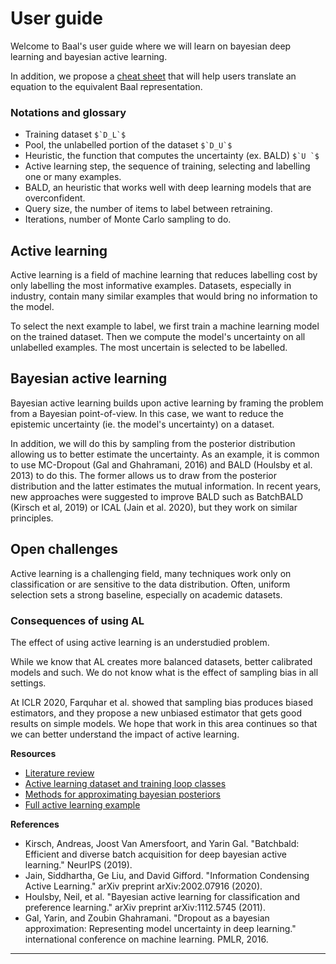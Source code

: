 # User guide

Welcome to Baal's user guide where we will learn on bayesian deep learning and bayesian active learning.

In addition, we propose a [cheat sheet](./baal_cheatsheet.md) that will help users translate an equation to the equivalent Baal representation.

### Notations and glossary

* Training dataset ``$`D_L`$``
* Pool, the unlabelled portion of the dataset ``$`D_U`$``
* Heuristic, the function that computes the uncertainty (ex. BALD) ``$`U `$``
* Active learning step, the sequence of training, selecting and labelling one or many examples.
* BALD, an heuristic that works well with deep learning models that are overconfident.
* Query size, the number of items to label between retraining.
* Iterations, number of Monte Carlo sampling to do.

## Active learning

Active learning is a field of machine learning that reduces labelling cost by only labelling the most informative examples.
Datasets, especially in industry, contain many similar examples that would bring no information to the model.

To select the next example to label, we first train a machine learning model on the trained dataset.
Then we compute the model's uncertainty on all unlabelled examples. The most uncertain is selected to be labelled.


## Bayesian active learning

Bayesian active learning builds upon active learning by framing the problem from a Bayesian point-of-view.
In this case, we want to reduce the epistemic uncertainty (ie. the model's uncertainty) on a dataset.

In addition, we will do this by sampling from the posterior distribution allowing us to better estimate the uncertainty.
As an example, it is common to use MC-Dropout (Gal and Ghahramani, 2016) and BALD (Houlsby et al. 2013) to do this.
The former allows us to draw from the posterior distribution and the latter estimates the mutual information.
In recent years, new approaches were suggested to improve BALD such as BatchBALD (Kirsch et al, 2019) or ICAL (Jain et al. 2020), but they work on similar principles. 


## Open challenges

Active learning is a challenging field, many techniques work only on classification or are sensitive to the data distribution.
Often, uniform selection sets a strong baseline, especially on academic datasets.

### Consequences of using AL

The effect of using active learning is an understudied problem.

While we know that AL creates more balanced datasets, better calibrated models and such.
We do not know what is the effect of sampling bias in all settings. 

At ICLR 2020, Farquhar et al. showed that sampling bias produces biased estimators,
and they propose a new unbiased estimator that gets good results on simple models.
We hope that work in this area continues so that we can better understand the impact of active learning.


**Resources**
    
* [Literature review](../literature/index.md)
* [Active learning dataset and training loop classes](../notebooks/fundamentals/active-learning)
* [Methods for approximating bayesian posteriors](../notebooks/fundamentals/posteriors)
* [Full active learning example](../notebooks/active_learning_process)


**References**
* Kirsch, Andreas, Joost Van Amersfoort, and Yarin Gal. "Batchbald: Efficient and diverse batch acquisition for deep bayesian active learning." NeurIPS (2019).
* Jain, Siddhartha, Ge Liu, and David Gifford. "Information Condensing Active Learning." arXiv preprint arXiv:2002.07916 (2020).
* Houlsby, Neil, et al. "Bayesian active learning for classification and preference learning." arXiv preprint arXiv:1112.5745 (2011).
* Gal, Yarin, and Zoubin Ghahramani. "Dropout as a bayesian approximation: Representing model uncertainty in deep learning." international conference on machine learning. PMLR, 2016.

---